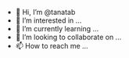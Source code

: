 - 👋 Hi, I’m @tanatab
- 👀 I’m interested in ...
- 🌱 I’m currently learning ...
- 💞️ I’m looking to collaborate on ...
- 📫 How to reach me ...

<!---
tanatab/tanatab is a ✨ special ✨ repository because its `README.md` (this file) appears on your GitHub profile.
You can click the Preview link to take a look at your changes.
--->
